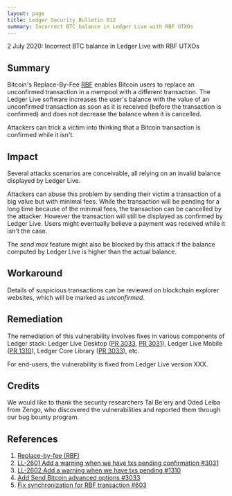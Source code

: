```yaml
---
layout: page
title: Ledger Security Bulletin 012
summary: Incorrect BTC balance in Ledger Live with RBF UTXOs
---
```


2 July 2020: Incorrect BTC balance in Ledger Live with RBF UTXOs


## Summary

Bitcoin's Replace-By-Fee [RBF](#1) enables Bitcoin users to replace an
unconfirmed transaction in a mempool with a different transaction. The Ledger
Live software increases the user's balance with the value of an unconfirmed
transaction as soon as it is received (before the transaction is confirmed) and
does not decrease the balance when it is cancelled.

Attackers can trick a victim into thinking that a Bitcoin transaction is
confirmed while it isn't.


## Impact

Several attacks scenarios are conceivable, all relying on an invalid balance
displayed by Ledger Live.

Attackers can abuse this problem by sending their victim a transaction of a big
value but with minimal fees. While the transaction will be pending for a long
time because of the minimal fees, the transaction can be cancelled
by the attacker. However the transaction will still be displayed as confirmed by
Ledger Live. Users might eventually believe a payment was received while it
isn't the case.

The *send max* feature might also be blocked by this attack if the balance
computed by Ledger Live is higher than the actual balance.


## Workaround

Details of suspicious transactions can be reviewed on blockchain explorer
websites, which will be marked as *unconfirmed*.


## Remediation

The remediation of this vulnerability involves fixes in various components of
Ledger stack: Ledger Live Desktop ([PR 3033](#4), [PR 3031](#2)), Ledger Live
Mobile ([PR 1310](#3)), Ledger Core Library ([PR 3033](#5)), etc.

For end-users, the vulnerability is fixed from Ledger Live version XXX.


## Credits

We would like to thank the security researchers Tal Be'ery and Oded Leiba from
Zengo, who discovered the vulnerabilities and reported them through our bug
bounty program.


## References

1. <a name="1"></a> [Replace-by-fee (RBF)](https://bitcoinops.org/en/topics/replace-by-fee/)
2. <a name="2"></a> [LL-2601 Add a warning when we have txs pending confirmation #3031](https://github.com/LedgerHQ/ledger-live-desktop/pull/3031)
3. <a name="3"></a> [LL-2602 Add a warning when we have txs pending #1310](https://github.com/LedgerHQ/ledger-live-mobile/pull/1310)
4. <a name="4"></a> [Add Send Bitcoin advanced options #3033](https://github.com/LedgerHQ/ledger-live-desktop/pull/3033)
5. <a name="5"></a> [Fix synchronization for RBF transaction #603](https://github.com/LedgerHQ/lib-ledger-core/pull/603)
